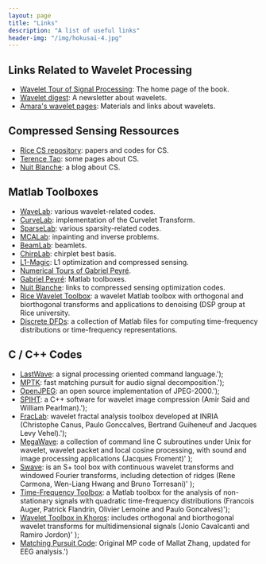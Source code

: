 ```yaml
---
layout: page
title: "Links"
description: "A list of useful links"
header-img: "/img/hokusai-4.jpg"
---
```



Links Related to Wavelet Processing
--------------------

* [Wavelet Tour of Signal Processing](www.wavelet-tour.com): The home page of the book.
* [Wavelet digest](http://www.wavelet.org): A newsletter about wavelets.
* [Amara's wavelet pages](http://www.amara.com/current/wavelet.html): Materials and links about wavelets.

Compressed Sensing Ressources
--------------------

* [Rice CS repository](http://www.dsp.ece.rice.edu/cs): papers and codes for CS.
* [Terence Tao](http://www.math.ucla.edu/~tao/preprints/sparse.html): some pages about CS.
* [Nuit Blanche](http://nuit-blanche.blogspot.com/search/label/CS): a blog about CS.


Matlab Toolboxes
--------------------

* [WaveLab](http://www-stat.stanford.edu/~wavelab/): various wavelet-related codes.
* [CurveLab](http://www.curvelet.org/): implementation of the Curvelet Transform.
* [SparseLab](http://sparselab.stanford.edu/): various sparsity-related codes.
* [MCALab](http://www.greyc.ensicaen.fr/~jfadili/demos/WaveRestore/downloads/mcalab/Home.html): inpainting and inverse problems.
* [BeamLab](http://www-stat.stanford.edu/~beamlab/): beamlets.
* [ChirpLab](http://www.chirplab.org/): chirplet best basis.
* [L1-Magic](http://www.l1-magic.org/): L1 optimization and compressed sensing.
* [Numerical Tours of Gabriel Peyré](http://www.ceremade.dauphine.fr/~peyre/numerical-tour/).
* [Gabriel Peyré](http://www.mathworks.fr/matlabcentral/fileexchange/authors/14044): Matlab toolboxes.
* [Nuit Blanche](http://igorcarron.googlepages.com/cs#reconstruction): links to compressed sensing optimization codes.		
* [Rice Wavelet Toolbox](http://www-dsp.rice.edu/software/RWT): a wavelet Matlab toolbox with orthogonal and biorthogonal transforms and applications to denoising (DSP group at Rice university.
* [Discrete DFDs](http://tfd.sourceforge.net/): a collection of Matlab files for computing time-frequency distributions or time-frequency representations.


C / C++ Codes
--------------------

* [LastWave](http://www.cmap.polytechnique.fr/~bacry/LastWave/): a signal processing oriented command language.');
* [MPTK](http://gforge.inria.fr/projects/mptk/): fast matching pursuit for audio signal decomposition.');
* [OpenJPEG](http://www.openjpeg.org/): an open source implementation of JPEG-2000.');
* [SPIHT](http://www.cipr.rpi.edu/research/SPIHT/): a C++ software for wavelet image compression (Amir Said and William Pearlman).');
* [FracLab](http://apis.saclay.inria.fr/FracLab/): wavelet fractal analysis toolbox developed at INRIA (Christophe Canus, Paulo Gonccalves, Bertrand Guiheneuf and Jacques Levy Vehel).');	
* [MegaWave](http://megawave.cmla.ens-cachan.fr/): a collection of command line C subroutines under Unix for wavelet, wavelet packet and local cosine processing, with sound and image processing applications (Jacques Froment)' );	
* [Swave](http://chelsea.princeton.edu/~rcarmona/TFbook): is an S+ tool box with continuous wavelet transforms and windowed Fourier transforms, including detection of ridges (Rene Carmona, Wen-Liang Hwang and Bruno Torresani)'	);
* [Time-Frequency Toolbox](http://tftb.nongnu.org/): a Matlab toolbox for the analysis of non-stationary signals with quadratic time-frequency distributions (Francois Auger, Patrick Flandrin, Olivier Lemoine and Paulo Goncalves)');
* [Wavelet Toolbox in Khoros](http://www.gts.tsc.uvigo.es/~wavelets/): includes orthogonal and biorthogonal wavelet transforms for multidimensional signals (Jonio Cavalcanti and Ramiro Jordon)' );
* [Matching Pursuit Code](http://erl.neuro.jhmi.edu/mpsoft/): Original MP code of Mallat Zhang, updated for EEG analysis.')		